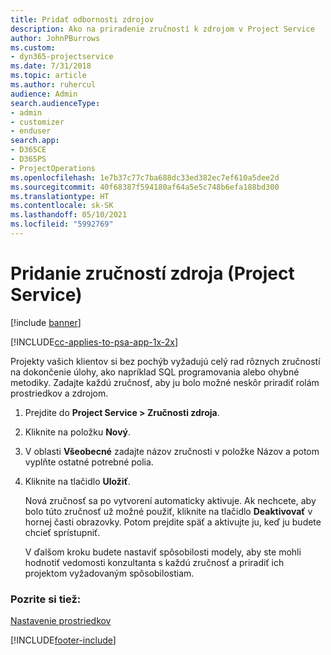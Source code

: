 ```yaml
---
title: Pridať odbornosti zdrojov
description: Ako na priradenie zručností k zdrojom v Project Service
author: JohnPBurrows
ms.custom:
- dyn365-projectservice
ms.date: 7/31/2018
ms.topic: article
ms.author: ruhercul
audience: Admin
search.audienceType:
- admin
- customizer
- enduser
search.app:
- D365CE
- D365PS
- ProjectOperations
ms.openlocfilehash: 1e7b37c77c7ba688dc33ed382ec7ef610a5dee2d
ms.sourcegitcommit: 40f68387f594180af64a5e5c748b6efa188bd300
ms.translationtype: HT
ms.contentlocale: sk-SK
ms.lasthandoff: 05/10/2021
ms.locfileid: "5992769"
---
```

# <a name="add-resource-skills-project-service"></a>Pridanie zručností zdroja (Project Service)

[!include [banner](../includes/psa-now-project-operations.md)]

[!INCLUDE[cc-applies-to-psa-app-1x-2x](../includes/cc-applies-to-psa-app-1x-2x.md)]

Projekty vašich klientov si bez pochýb vyžadujú celý rad rôznych zručností na dokončenie úlohy, ako napríklad SQL programovania alebo ohybné metodiky. Zadajte každú zručnosť, aby ju bolo možné neskôr priradiť rolám prostriedkov a zdrojom.  
  
1. Prejdite do **Project Service > Zručnosti zdroja**.  
  
2. Kliknite na položku **Nový**.  
  
3. V oblasti **Všeobecné** zadajte názov zručnosti v položke Názov a potom vyplňte ostatné potrebné polia.  
  
4. Kliknite na tlačidlo **Uložiť**.  
  
   Nová zručnosť sa po vytvorení automaticky aktivuje. Ak nechcete, aby bolo túto zručnosť už možné použiť, kliknite na tlačidlo **Deaktivovať** v hornej časti obrazovky. Potom prejdite späť a aktivujte ju, keď ju budete chcieť sprístupniť.  
  
   V ďalšom kroku budete nastaviť spôsobilosti modely, aby ste mohli hodnotiť vedomosti konzultanta s každú zručnosť a priradiť ich projektom vyžadovaným spôsobilostiam.  
  
### <a name="see-also"></a>Pozrite si tiež:  
 [Nastavenie prostriedkov](../psa/set-up-resources.md)


[!INCLUDE[footer-include](../includes/footer-banner.md)]